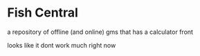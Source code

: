 # Fish Central

a repository of offline (and online) gms that has a calculator front


looks like it dont work much right now
